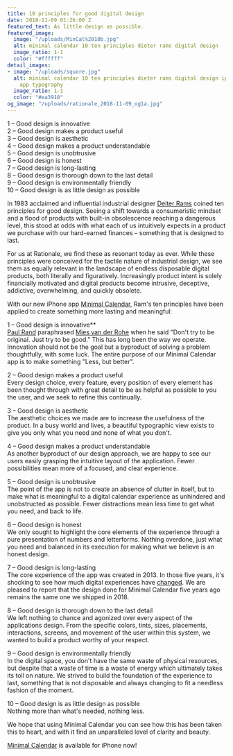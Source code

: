 ```yaml
---
title: 10 principles for good digital design
date: 2018-11-09 01:26:00 Z
featured_text: As little design as possible.
featured_image:
  image: "/uploads/MinCal%2010b.jpg"
  alt: minimal calendar 10 ten principles dieter rams digital design
  image_ratio: 1-1
  color: "#ffffff"
detail_images:
- image: "/uploads/square.jpg"
  alt: minimal calendar 10 ten principles dieter rams digital design iphone calendar
    app typography
  image_ratio: 1-1
  color: "#ea3910"
og_image: "/uploads/rationale_2018-11-09_og1a.jpg"
---
```


1 – Good design is innovative <br>
2 – Good design makes a product useful <br>
3 – Good design is aesthetic <br>
4 – Good design makes a product understandable <br>
5 – Good design is unobtrusive <br>
6 – Good design is honest <br>
7 – Good design is long-lasting <br>
8 – Good design is thorough down to the last detail <br>
9 – Good design is environmentally friendly <br>
10 – Good design is as little design as possible <br>

In 1983 acclaimed and influential industrial designer [Deiter Rams](https://en.wikipedia.org/wiki/Dieter_Rams) coined ten principles for good design. Seeing a shift towards a consumeristic mindset and a flood of products with built-in obsolescence reaching a dangerous level, this stood at odds with what each of us intuitively expects in a product we purchase with our hard-earned finances – something that is designed to last. 

For us at Rationale, we find these as resonant today as ever. While these principles were conceived for the tactile nature of industrial design, we see them as equally relevant in the landscape of endless disposable digital products, both literally and figuratively. Increasingly product intent is solely financially motivated and digital products become intrusive, deceptive, addictive, overwhelming, and quickly obsolete.

With our new iPhone app [Minimal Calendar](http://minimalcalendar.com), Ram's ten principles have been applied to create something more lasting and meaningful:

1 – Good design is innovative** <br>
[Paul Rand](https://en.wikipedia.org/wiki/Paul_Rand) paraphrased [Mies van der Rohe](https://en.wikipedia.org/wiki/Ludwig_Mies_van_der_Rohe) when he said "Don't try to be original. Just try to be good.” This has long been the way we operate. Innovation should not be the goal but a byproduct of solving a problem thoughtfully, with some luck. The entire purpose of our Minimal Calendar app is to make something "Less, but better". 


2 – Good design makes a product useful<br>
Every design choice, every feature, every position of every element has been thought through with great detail to be as helpful as possible to you the user, and we seek to refine this continually. 

3 – Good design is aesthetic<br>
The aesthetic choices we made are to increase the usefulness of the product. In a busy world and lives, a beautiful typographic view exists to give you only what you need and none of what you don't.

4 – Good design makes a product understandable<br>
As another byproduct of our design approach, we are happy to see our users easily grasping the intuitive layout of the application. Fewer possibilities mean more of a focused, and clear experience. 

5 – Good design is unobtrusive<br>
The point of the app is not to create an absence of clutter in itself, but to make what is meaningful to a digital calendar experience as unhindered and unobstructed as possible. Fewer distractions mean less time to get what you need, and back to life.

6 – Good design is honest<br>
We only sought to highlight the core elements of the experience through a pure presentation of numbers and letterforms. Nothing overdone, just what you need and balanced in its execution for making what we believe is an honest design. 

7 – Good design is long-lasting<br>
The core experience of the app was created in 2013. In those five years, it's shocking to see how much digital experiences have [changed](https://rationale-design.com/articles/timeless-design-for-temporary-screens/). We are pleased to report that the design done for Minimal Calendar five years ago remains the same one we shipped in 2018. 

8 – Good design is thorough down to the last detail<br>
We left nothing to chance and agonized over every aspect of the applications design. From the specific colors, tints, sizes, placements, interactions, screens, and movement of the user within this system, we wanted to build a product worthy of your respect. 

9 – Good design is environmentally friendly<br>
In the digital space, you don't have the same waste of physical resources, but despite that a waste of time is a waste of energy which ultimately takes its toll on nature. We strived to build the foundation of the experience to last, something that is not disposable and always changing to fit a needless fashion of the moment. 

10 – Good design is as little design as possible<br>
Nothing more than what's needed, nothing less.

We hope that using Minimal Calendar you can see how this has been taken this to heart, and with it find an unparalleled level of clarity and beauty. 

[Minimal Calendar](http://minimalcalendar.com) is available for iPhone now! 
